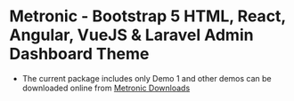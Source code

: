 # Metronic - Bootstrap 5 HTML, React, Angular, VueJS & Laravel Admin Dashboard Theme

- The current package includes only Demo 1 and other demos can be downloaded online from [Metronic Downloads](//devs.keenthemes.com/metronic) 